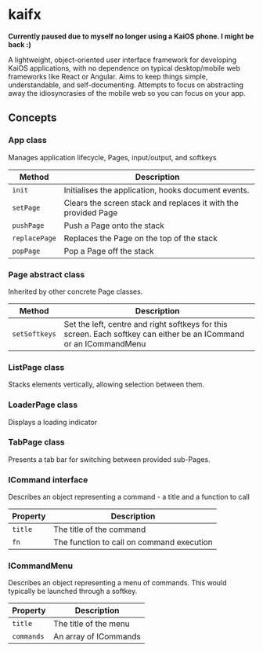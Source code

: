 # kaifx

**Currently paused due to myself no longer using a KaiOS phone. I might be back :)**

A lightweight, object-oriented user interface framework for developing KaiOS applications, with no dependence on typical desktop/mobile web frameworks like React or Angular. Aims to keep things simple, understandable, and self-documenting. Attempts to focus on abstracting away the idiosyncrasies of the mobile web so you can focus on your app.

## Concepts

### App class

Manages application lifecycle, Pages, input/output, and softkeys

| Method | Description |
| ------ | ----------- |
| `init` | Initialises the application, hooks document events. |
| `setPage` | Clears the screen stack and replaces it with the provided Page |
| `pushPage` | Push a Page onto the stack |
| `replacePage` | Replaces the Page on the top of the stack |
| `popPage` | Pop a Page off the stack |

### Page abstract class

Inherited by other concrete Page classes.

| Method | Description |
| ------ | ----------- |
| `setSoftkeys` | Set the left, centre and right softkeys for this screen. Each softkey can either be an ICommand or an ICommandMenu |

### ListPage class

Stacks elements vertically, allowing selection between them.

### LoaderPage class

Displays a loading indicator

### TabPage class

Presents a tab bar for switching between provided sub-Pages.

### ICommand interface

Describes an object representing a command - a title and a function to call

| Property | Description |
| -------- | ----------- |
| `title`  | The title of the command |
| `fn`     | The function to call on command execution |

### ICommandMenu

Describes an object representing a menu of commands. This would typically be launched through a softkey.

| Property | Description |
| -------- | ----------- |
| `title`  | The title of the menu |
| `commands` | An array of ICommands |
